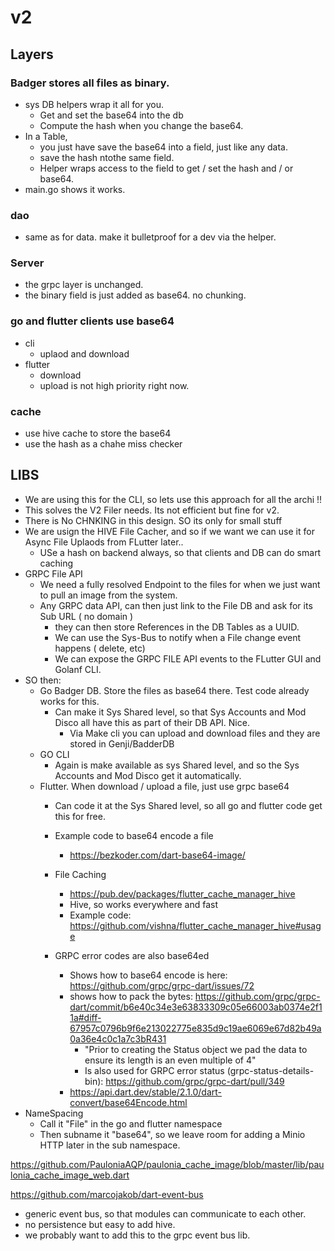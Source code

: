 # v2

## Layers

### Badger stores all files as binary.

- sys DB helpers wrap it all for you.
	- Get and set the base64 into the db
	- Compute the hash when you change the base64.
- In a Table, 
	- you just have save the base64 into a field, just like any data.
	- save the hash ntothe same field.
	- Helper wraps access to the field to get / set the hash and / or base64.
- main.go shows it works.

### dao

- same as for data. make it bulletproof for a dev via the helper.


### Server

- the grpc layer is unchanged.
- the binary field is just added as base64. no chunking.


### go and flutter clients use base64

- cli
	- uplaod and download
- flutter
	- download
	- upload is not high priority right now.

### cache

- use hive cache to store the base64
- use the hash as a chahe miss checker

## LIBS

- We are using this for the CLI, so lets use this approach for all the archi !!
- This solves the V2 Filer needs. Its not efficient but fine for v2.
- There is No CHNKING in this design. SO its only for small stuff
- We are usign the HIVE File Cacher, and so if we want we can use it for Async File Uplaods from FLutter later..
	- USe a hash on backend always, so that clients and DB can do smart caching
- GRPC File API
	- We need a fully resolved Endpoint to the files for when we just want to pull an image from the system.
	- Any GRPC data API, can then just link to the File DB and ask for its Sub URL ( no domain )
		- they can then store References in the DB Tables as a UUID.
		- We can use the Sys-Bus to notify when a File change event happens ( delete, etc)
		- We can expose the GRPC FILE API events to the FLutter GUI and Golanf CLI.
- SO then:
	- Go Badger DB. Store the files as base64 there. Test code already works for this.
		- Can make it Sys Shared level, so that Sys Accounts and Mod Disco all have this as part of their DB API. Nice.
			- Via Make cli you can upload and download files and they are stored in Genji/BadderDB
	- GO CLI
		- Again is make available as sys Shared level, and so the Sys Accounts and Mod Disco get it automatically.
	- Flutter. When download / upload a file, just use grpc base64
		- Can code it at the Sys Shared level, so all go and flutter code get this for free.
		- Example code to base64 encode a file
			- https://bezkoder.com/dart-base64-image/
		- File Caching
			- https://pub.dev/packages/flutter_cache_manager_hive
			- Hive, so works everywhere and fast 
			- Example code: https://github.com/vishna/flutter_cache_manager_hive#usage
	
		- GRPC error codes are also base64ed
			- Shows how to base64 encode is here: https://github.com/grpc/grpc-dart/issues/72
			- shows how to pack the bytes: https://github.com/grpc/grpc-dart/commit/b6e40c34e3e63833309c05e66003ab0374e2f11a#diff-67957c0796b9f6e213022775e835d9c19ae6069e67d82b49a0a36e4c0c1a7c3bR431
				- "Prior to creating the Status object we pad the data to ensure its length is an even multiple of 4"
				- Is also used for GRPC error status (grpc-status-details-bin): https://github.com/grpc/grpc-dart/pull/349
			- https://api.dart.dev/stable/2.1.0/dart-convert/base64Encode.html
- NameSpacing
	- Call it "File" in the go and flutter namespace
	- Then subname it "base64", so we leave room for adding a Minio HTTP later in the sub namespace.


https://github.com/PauloniaAQP/paulonia_cache_image/blob/master/lib/paulonia_cache_image_web.dart


https://github.com/marcojakob/dart-event-bus
- generic event bus, so that modules can communicate to each other.
- no persistence but easy to add hive.
- we probably want to add this to the grpc event bus lib.